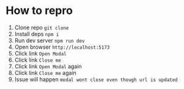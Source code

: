 # How to repro
1. Clone repo `git clone`
2. Install deps `npm i`
3. Run dev server `npm run dev`
4. Open browser `http://localhost:5173`
5. Click link `Open Modal`
6. Click link `Close me`
7. Click link `Open Modal` again
8. Click link `Close me` again
9. Issue will happen `modal wont close even though url is updated`
